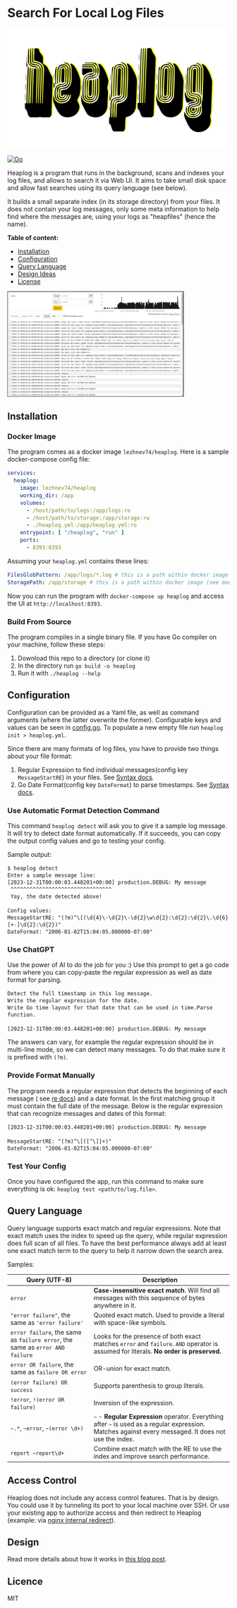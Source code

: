 # Search For Local Log Files

![Heaplog logo](Heaplog.png)

[![Go](https://github.com/lezhnev74/heaplog/actions/workflows/go.yml/badge.svg)](https://github.com/lezhnev74/heaplog/actions/workflows/go.yml)

Heaplog is a program that runs in the background, scans and indexes your log files, and allows to search it via Web UI.
It aims to take small disk space and allow fast searches using its query language (see below).

It builds a small separate index (in its storage directory) from your files.
It does not contain your log messages, only some meta information to help find where the messages are, 
using your logs as "heapfiles" (hence the name). 

**Table of content:**

- [Installation](#installation)
- [Configuration](#configuration)
- [Query Language](#query-language)
- [Design Ideas](#design)
- [License](#licence)

<a href="https://github.com/lezhnev74/heaplog/blob/main/HeaplogScreenshot.png"><img src="HeaplogScreenshot.png" style="width:400px;"></a>

## Installation

### Docker Image

The program comes as a docker image `lezhnev74/heaplog`.
Here is a sample docker-compose config file:

```yaml
services:
  heaplog:
    image: lezhnev74/heaplog
    working_dir: /app
    volumes:
      - /host/path/to/logs:/app/logs:ro
      - /host/path/to/storage:/app/storage:rw
      - ./heaplog.yml:/app/heaplog.yml:ro
    entrypoint: [ "/heaplog", "run" ]
    ports:
      - 8393:8393
```

Assuming your `heaplog.yml` contains these lines:

```yaml
FilesGlobPattern: /app/logs/*.log # this is a path within docker image (see mounted volume) 
StoragePath: /app/storage # this is a path within docker image (see mounted volume)
```

Now you can run the program with `docker-compose up heaplog` and access the UI at `http://localhost:8393`.

### Build From Source

The program compiles in a single binary file. If you have Go compiler on your machine, follow these steps:

1. Download this repo to a directory (or clone it)
2. In the directory run `go build -o heaplog`
3. Run it with `./heaplog --help`

## Configuration

Configuration can be provided as a Yaml file, as well as command arguments (where the latter overwrite the former).
Configurable keys and values can be seen in [config.go](https://github.com/lezhnev74/heaplog/ui/config.go).
To populate a new empty file run `heaplog init > heaplog.yml`.

Since there are many formats of log files, you have to provide two things about your file format:

1. Regular Expression to find individual messages(config key `MessageStartRE`) in your files.
   See [Syntax docs](https://github.com/google/re2/wiki/Syntax).
2. Go Date Format(config key `DateFormat`) to parse timestamps. See [Syntax docs](https://go.dev/src/time/format.go).

### Use Automatic Format Detection Command

This command `heaplog detect` will ask you to give it a sample log message. It will try to detect date format
automatically.
If it succeeds, you can copy the output config values and go to testing your config.

Sample output:

```
$ heaplog detect
Enter a sample message line:
[2023-12-31T00:00:03.448201+00:00] production.DEBUG: My message
 ^^^^^^^^^^^^^^^^^^^^^^^^^^^^^^^^
 Yay, the date detected above!

Config values:
MessageStartRE: "(?m)^\[(\d{4}\-\d{2}\-\d{2}\w\d{2}:\d{2}:\d{2}\.\d{6}[+-]\d{2}:\d{2})"
DateFormat: "2006-01-02T15:04:05.000000-07:00"
```

### Use ChatGPT

Use the power of AI to do the job for you :) Use this prompt to get a go code from where you can copy-paste the regular
expression as well as date format for parsing.

```
Detect the full timestamp in this log message. 
Write the regular expression for the date.
Write Go time layout for that date that can be used in time.Parse function.

[2023-12-31T00:00:03.448201+00:00] production.DEBUG: My message
```

The answers can vary, for example the regular expression should be in multi-line mode, so we can detect many messages.
To do that make sure it is prefixed with `(?m)`.

### Provide Format Manually

The program needs a regular expression that detects the beginning of each message (
see [re docs](https://pkg.go.dev/regexp/syntax)) and a date format.
In the first matching group it must contain the full date of the message.
Below is the regular expression that can recognize messages and dates of this format:

```
[2023-12-31T00:00:03.448201+00:00] production.DEBUG: My message

MessageStartRE: "(?m)^\[([^\]]+)"
DateFormat: "2006-01-02T15:04:05.000000-07:00"
```

### Test Your Config

Once you have configured the app, run this command to make sure everything is ok:
`heaplog test <path/to/log.file>`.

## Query Language

Query language supports exact match and regular expressions. Note that exact match uses the index to speed up the query,
while regular expression does full scan of all files. To have the best performance always add at least one exact match
term
to the query to help it narrow down the search area.

Samples:

| Query (UTF-8)                                                                 | Description                                                                                                                                             |
|-------------------------------------------------------------------------------|---------------------------------------------------------------------------------------------------------------------------------------------------------|
| `error`                                                                       | **Case-insensitive exact match**. Will find all messages with this sequence of bytes anywhere in it.                                                    |
| `"error failure"`, the same as `'error failure'`                              | Quoted exact match. Used to provide a literal with space-like symbols.                                                                                  |
| `error failure`, the same as `failure error`, the same as `error AND failure` | Looks for the presence of both exact matches `error` and `failure`. `AND` operator is assumed for literals. **No order is preserved.**                  |
| `error OR failure`, the same as `failure OR error`                            | OR-union for exact match.                                                                                                                               |
| `(error failure) OR success`                                                  | Supports parenthesis to group literals.                                                                                                                 |
| `!error`, `!(error OR failure)`                                               | Inversion of the expression.                                                                                                                            |
| `~.*`, `~error`, `~(error \d+)`                                               | `~` - **Regular Expression** operator. Everything after `~` is used as a regular expression. Matches against every messaged. It does not use the index. |
| `report ~report\d+`                                                           | Combine exact match with the RE to use the index and improve search performance.                                                                        |

## Access Control

Heaplog does not include any access control features. That is by design. You could use it by tunneling its port to your
local machine over SSH.
Or use your existing app to authorize access and then redirect to Heaplog (example:
via [nginx internal redirect](https://nginx.org/en/docs/http/ngx_http_internal_redirect_module.html)).

## Design

Read more details about how it works in [this blog post](https://lessthan12ms.com/heaplog.html).

## Licence

MIT